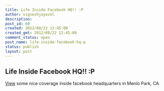 ```yaml
---
title: Life Inside Facebook HQ!! :P
author: vigneshjayavel
description: 
post_id: 60
created: 2012/08/22 12:45:00
created_gmt: 2012/08/22 12:45:00
comment_status: open
post_name: life-inside-facebook-hq-p
status: publish
layout: post
---
```


## Life Inside Facebook HQ!! :P

[View](http://techland.time.com/2012/02/02/photos-inside-facebook-headquarters/) some nice coverage inside facebook headquarters in Menlo Park, CA